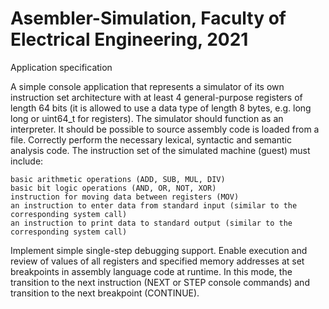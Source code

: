 # Asembler-Simulation, Faculty of Electrical Engineering, 2021
Application specification

A simple console application that represents a simulator of its own instruction set architecture with at least 4 general-purpose registers of length 64 bits (it is allowed to use a data type of length 8 bytes, e.g. long long or uint64_t for registers). 
The simulator should function as an interpreter. 
It should be possible to source assembly code is loaded from a file. 
Correctly perform the necessary lexical, syntactic and semantic analysis code.
The instruction set of the simulated machine (guest) must include:

    basic arithmetic operations (ADD, SUB, MUL, DIV)
    basic bit logic operations (AND, OR, NOT, XOR)
    instruction for moving data between registers (MOV)
    an instruction to enter data from standard input (similar to the corresponding system call)
    an instruction to print data to standard output (similar to the corresponding system call)
 
Implement simple single-step debugging support. 
Enable execution and review of values of all registers and specified memory addresses at set breakpoints in assembly language code at runtime. 
In this mode, the transition to the next instruction (NEXT or STEP console commands) and transition to the next breakpoint (CONTINUE).
